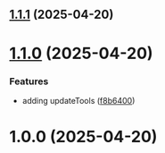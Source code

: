 ## [1.1.1](https://github.com/kranners/hyper-mcp/compare/v1.1.0...v1.1.1) (2025-04-20)

# [1.1.0](https://github.com/kranners/hyper-mcp/compare/v1.0.0...v1.1.0) (2025-04-20)


### Features

* adding updateTools ([f8b6400](https://github.com/kranners/hyper-mcp/commit/f8b64009ef87a5ecb325423fa005421dbcc6b4b6))

# 1.0.0 (2025-04-20)
